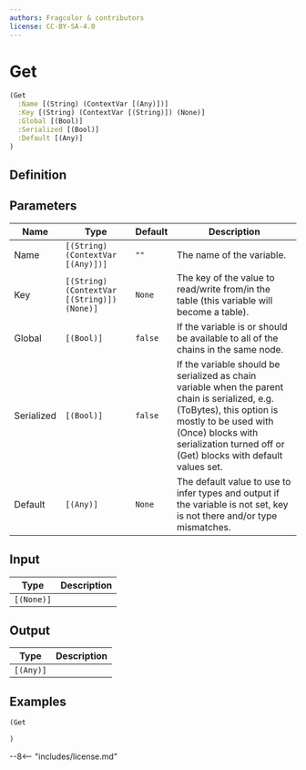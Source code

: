 ```yaml
---
authors: Fragcolor & contributors
license: CC-BY-SA-4.0
---
```



# Get

```clojure
(Get
  :Name [(String) (ContextVar [(Any)])]
  :Key [(String) (ContextVar [(String)]) (None)]
  :Global [(Bool)]
  :Serialized [(Bool)]
  :Default [(Any)]
)
```


## Definition




## Parameters

| Name | Type | Default | Description |
|------|------|---------|-------------|
| Name | `[(String) (ContextVar [(Any)])]` | `""` | The name of the variable. |
| Key | `[(String) (ContextVar [(String)]) (None)]` | `None` | The key of the value to read/write from/in the table (this variable will become a table). |
| Global | `[(Bool)]` | `false` | If the variable is or should be available to all of the chains in the same node. |
| Serialized | `[(Bool)]` | `false` | If the variable should be serialized as chain variable when the parent chain is serialized, e.g. (ToBytes), this option is mostly to be used with (Once) blocks with serialization turned off or (Get) blocks with default values set. |
| Default | `[(Any)]` | `None` | The default value to use to infer types and output if the variable is not set, key is not there and/or type mismatches. |


## Input

| Type | Description |
|------|-------------|
| `[(None)]` |  |


## Output

| Type | Description |
|------|-------------|
| `[(Any)]` |  |


## Examples

```clojure
(Get

)
```


--8<-- "includes/license.md"
